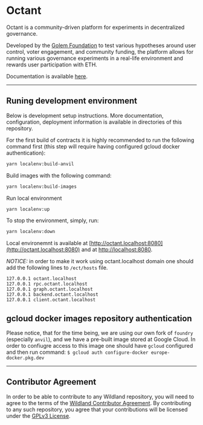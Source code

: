 # Octant

Octant is a community-driven platform for experiments in decentralized governance.

Developed by the [Golem Foundation](https://golem.foundation/) to test various hypotheses around user control, voter engagement, and community funding, the platform allows for running various governance experiments in a real-life environment and rewards user participation with ETH.

Documentation is available [here](https://docs.octant.app/).

---
## Runing development environment

Below is development setup instructions. More documentation, configuration, deployment information is available in directories of this repository.

For the first build of contracts it is highly recommended to run the following command first (this step will require having configured gcloud docker authentication):
```bash 
yarn localenv:build-anvil
```

Build images with the following command:
```bash
yarn localenv:build-images
````

Run local environment
```sh
yarn localenv:up
```

To stop the environment, simply, run:
```sh
yarn localenv:down
```

Local environemnt is available at [http://octant.localhost:8080](http://octant.localhost:8080) and at [http://localhost:8080](http://localhost:8080).

*NOTICE:* in order to make it work using octant.localhost domain one should add the following lines to `/ect/hosts` file.

```
127.0.0.1 octant.localhost
127.0.0.1 rpc.octant.localhost
127.0.0.1 graph.octant.localhost
127.0.0.1 backend.octant.localhost
127.0.0.1 client.octant.localhost
```


## gcloud docker images repository authentication

Please notice, that for the time being,  we are using our own fork of `foundry` (especially `anvil`), and we have a pre-built image stored at Google Cloud.
In order to confiugre access to this image one should have `gcloud` configured and then run command:
`$ gcloud auth configure-docker europe-docker.pkg.dev` 

---

## Contributor Agreement

In order to be able to contribute to any Wildland repository, you will need to agree to the terms of the [Wildland Contributor Agreement](https://docs.wildland.io/contributor-agreement.html). By contributing to any such repository, you agree that your contributions will be licensed under the [GPLv3 License](https://gitlab.com/wildland/governance/octant/-/blob/master/LICENSE).
